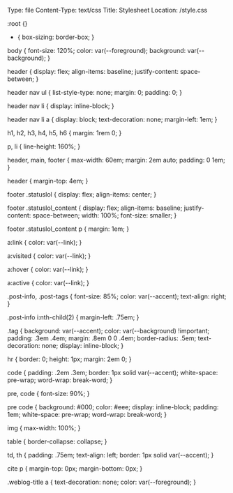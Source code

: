 Type: file
Content-Type: text/css
Title: Stylesheet
Location: /style.css

:root {}

* {
  box-sizing: border-box;
}

body {
  font-size: 120%;
  color: var(--foreground);
  background: var(--background);
}

header {
  display: flex;
  align-items: baseline;
  justify-content: space-between;
}

header nav ul {
  list-style-type: none;
  margin: 0;
  padding: 0;
}

header nav li {
  display: inline-block;
}

header nav li a {
  display: block;
  text-decoration: none;
  margin-left: 1em;
}

h1,
h2,
h3,
h4,
h5,
h6 {
  margin: 1rem 0;
}

p,
li {
  line-height: 160%;
}

header,
main,
footer {
  max-width: 60em;
  margin: 2em auto;
  padding: 0 1em;
}

header {
  margin-top: 4em;
}

footer .statuslol {
  display: flex;
  align-items: center;
}

footer .statuslol_content {
  display: flex;
  align-items: baseline;
  justify-content: space-between;
  width: 100%;
  font-size: smaller;
}

footer .statuslol_content p {
  margin: 1em;
}

a:link {
  color: var(--link);
}

a:visited {
  color: var(--link);
}

a:hover {
  color: var(--link);
}

a:active {
  color: var(--link);
}

.post-info,
.post-tags {
  font-size: 85%;
  color: var(--accent);
  text-align: right;
}

.post-info i:nth-child(2) {
  margin-left: .75em;
}

.tag {
  background: var(--accent);
  color: var(--background) !important;
  padding: .3em .4em;
  margin: .8em 0 0 .4em;
  border-radius: .5em;
  text-decoration: none;
  display: inline-block;
}

hr {
  border: 0;
  height: 1px;
  margin: 2em 0;
}

code {
  padding: .2em .3em;
  border: 1px solid var(--accent);
  white-space: pre-wrap;
  word-wrap: break-word;
}

pre,
code {
  font-size: 90%;
}

pre code {
  background: #000;
  color: #eee;
  display: inline-block;
  padding: 1em;
  white-space: pre-wrap;
  word-wrap: break-word;
}

img {
  max-width: 100%;
}

table {
  border-collapse: collapse;
}

td,
th {
  padding: .75em;
  text-align: left;
  border: 1px solid var(--accent);
}

cite p {
  margin-top: 0px;
  margin-bottom: 0px;
}

.weblog-title a {
  text-decoration: none;
  color: var(--foreground);
}